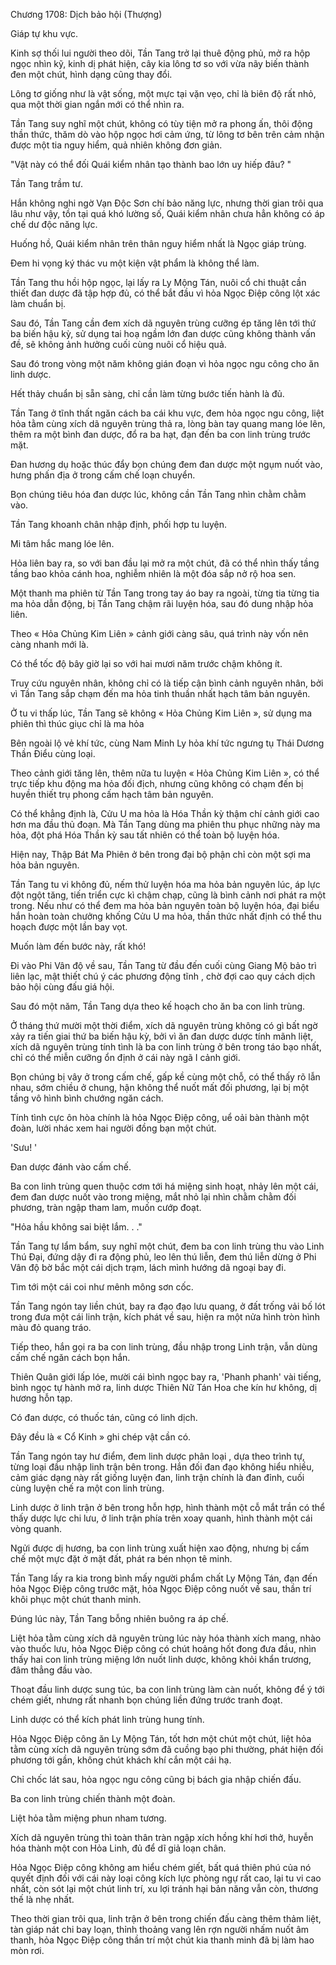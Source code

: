 




Chương 1708: Dịch bảo hội (Thượng)


Giáp tự khu vực.

Kinh sợ thối lui người theo dõi, Tần Tang trở lại thuê động phủ, mở ra hộp ngọc nhìn kỹ, kinh dị phát hiện, cây kia lông tơ so với vừa nãy biến thành đen một chút, hình dạng cũng thay đổi.

Lông tơ giống như là vật sống, một mực tại vặn vẹo, chỉ là biên độ rất nhỏ, qua một thời gian ngắn mới có thể nhìn ra.

Tần Tang suy nghĩ một chút, không có tùy tiện mở ra phong ấn, thôi động thần thức, thăm dò vào hộp ngọc hơi cảm ứng, từ lông tơ bên trên cảm nhận được một tia nguy hiểm, quả nhiên không đơn giản.

"Vật này có thể đối Quái kiểm nhân tạo thành bao lớn uy hiếp đâu? "

Tần Tang trầm tư.

Hắn không nghi ngờ Vạn Độc Sơn chí bảo năng lực, nhưng thời gian trôi qua lâu như vậy, tồn tại quá khó lường số, Quái kiểm nhân chưa hẳn không có áp chế dư độc năng lực.

Huống hồ, Quái kiểm nhân trên thân nguy hiểm nhất là Ngọc giáp trùng.

Đem hi vọng ký thác vu một kiện vật phẩm là không thể làm.

Tần Tang thu hồi hộp ngọc, lại lấy ra Ly Mộng Tán, nuôi cổ chi thuật cần thiết đan dược đã tập hợp đủ, có thể bắt đầu vì hỏa Ngọc Điệp công lột xác làm chuẩn bị.

Sau đó, Tần Tang cần đem xích dã nguyên trùng cưỡng ép tăng lên tới thứ ba biến hậu kỳ, sử dụng tai hoạ ngầm lớn đan dược cũng không thành vấn đề, sẽ không ảnh hưởng cuối cùng nuôi cổ hiệu quả.

Sau đó trong vòng một năm không gián đoạn vì hỏa ngọc ngu công cho ăn linh dược.

Hết thảy chuẩn bị sẵn sàng, chỉ cần làm từng bước tiến hành là đủ.

Tần Tang ở tĩnh thất ngăn cách ba cái khu vực, đem hỏa ngọc ngu công, liệt hỏa tằm cùng xích dã nguyên trùng thả ra, lòng bàn tay quang mang lóe lên, thêm ra một bình đan dược, đổ ra ba hạt, đạn đến ba con linh trùng trước mặt.

Đan hương dụ hoặc thúc đẩy bọn chúng đem đan dược một ngụm nuốt vào, hưng phấn địa ở trong cấm chế loạn chuyển.

Bọn chúng tiêu hóa đan dược lúc, không cần Tần Tang nhìn chằm chằm vào.

Tần Tang khoanh chân nhập định, phối hợp tu luyện.

Mi tâm hắc mang lóe lên.

Hỏa liên bay ra, so với ban đầu lại mở ra một chút, đã có thể nhìn thấy tầng tầng bao khỏa cánh hoa, nghiễm nhiên là một đóa sắp nở rộ hoa sen.

Một thanh ma phiên từ Tần Tang trong tay áo bay ra ngoài, từng tia từng tia ma hỏa dẫn động, bị Tần Tang chậm rãi luyện hóa, sau đó dung nhập hỏa liên.

Theo « Hỏa Chủng Kim Liên » cảnh giới càng sâu, quá trình này vốn nên càng nhanh mới là.

Có thể tốc độ bây giờ lại so với hai mươi năm trước chậm không ít.

Truy cứu nguyên nhân, không chỉ có là tiếp cận bình cảnh nguyên nhân, bởi vì Tần Tang sắp chạm đến ma hỏa tinh thuần nhất hạch tâm bản nguyên.

Ở tu vi thấp lúc, Tần Tang sẽ không « Hỏa Chủng Kim Liên », sử dụng ma phiên thì thúc giục chỉ là ma hỏa

Bên ngoài lộ vẻ khí tức, cùng Nam Minh Ly hỏa khí tức ngưng tụ Thái Dương Thần Điểu cùng loại.

Theo cảnh giới tăng lên, thêm nữa tu luyện « Hỏa Chủng Kim Liên », có thể trực tiếp khu động ma hỏa đối địch, nhưng cũng không có chạm đến bị huyền thiết trụ phong cấm hạch tâm bản nguyên.

Có thể khẳng định là, Cửu U ma hỏa là Hóa Thần kỳ thậm chí cảnh giới cao hơn ma đầu thủ đoạn. Mà Tần Tang dùng ma phiên thu phục những này ma hỏa, đột phá Hóa Thần kỳ sau tất nhiên có thể toàn bộ luyện hóa.

Hiện nay, Thập Bát Ma Phiên ở bên trong đại bộ phận chỉ còn một sợi ma hỏa bản nguyên.

Tần Tang tu vi không đủ, nếm thử luyện hóa ma hỏa bản nguyên lúc, áp lực đột ngột tăng, tiến triển cực kì chậm chạp, cũng là bình cảnh nơi phát ra một trong. Nếu như có thể đem ma hỏa bản nguyên toàn bộ luyện hóa, đại biểu hắn hoàn toàn chưởng khống Cửu U ma hỏa, thần thức nhất định có thể thu hoạch được một lần bay vọt.

Muốn làm đến bước này, rất khó!

Đi vào Phi Vân độ về sau, Tần Tang từ đầu đến cuối cùng Giang Mộ bảo trì liên lạc, mật thiết chú ý các phương động tĩnh , chờ đợi cao quy cách dịch bảo hội cùng đấu giá hội.

Sau đó một năm, Tần Tang dựa theo kế hoạch cho ăn ba con linh trùng.

Ở tháng thứ mười một thời điểm, xích dã nguyên trùng không có gì bất ngờ xảy ra tiến giai thứ ba biến hậu kỳ, bởi vì ăn đan dược dược tính mãnh liệt, xích dã nguyên trùng tính tình là ba con linh trùng ở bên trong táo bạo nhất, chỉ có thể miễn cưỡng ổn định ở cái này ngã I cảnh giới.

Bọn chúng bị vây ở trong cấm chế, gấp kề cùng một chỗ, có thể thấy rõ lẫn nhau, sớm chiều ở chung, hận không thể nuốt mất đối phương, lại bị một tầng vô hình bình chướng ngăn cách.

Tính tình cực ôn hòa chính là hỏa Ngọc Điệp công, uể oải bàn thành một đoàn, lười nhác xem hai người đồng bạn một chút.

'Sưu! '

Đan dược đánh vào cấm chế.

Ba con linh trùng quen thuộc cơm tới há miệng sinh hoạt, nhảy lên một cái, đem đan dược nuốt vào trong miệng, mắt nhỏ lại nhìn chằm chằm đối phương, tràn ngập tham lam, muốn cướp đoạt.

"Hỏa hầu không sai biệt lắm. . ."

Tần Tang tự lẩm bẩm, suy nghĩ một chút, đem ba con linh trùng thu vào Linh Thú Đại, đứng dậy đi ra động phủ, leo lên thú liễn, đem thú liễn dừng ở Phi Vân độ bờ bắc một cái dịch trạm, lách mình hướng dã ngoại bay đi.

Tìm tới một cái coi như mênh mông sơn cốc.

Tần Tang ngón tay liền chút, bay ra đạo đạo lưu quang, ở đất trống vải bố lót trong đưa một cái linh trận, kích phát về sau, hiện ra một nửa hình tròn hình màu đỏ quang tráo.

Tiếp theo, hắn gọi ra ba con linh trùng, đầu nhập trong Linh trận, vẫn dùng cấm chế ngăn cách bọn hắn.

Thiên Quân giới lấp lóe, mười cái bình ngọc bay ra, 'Phanh phanh' vài tiếng, bình ngọc tự hành mở ra, linh dược Thiên Nữ Tán Hoa che kín hư không, dị hương hỗn tạp.

Có đan dược, có thuốc tán, cũng có linh dịch.

Đây đều là « Cổ Kinh » ghi chép vật cần có.

Tần Tang ngón tay hư điểm, đem linh dược phân loại , dựa theo trình tự, từng loại đầu nhập linh trận bên trong. Hắn đối đan đạo không hiểu nhiều, cảm giác dạng này rất giống luyện đan, linh trận chính là đan đỉnh, cuối cùng luyện chế ra một con linh trùng.

Linh dược ở linh trận ở bên trong hỗn hợp, hình thành một cỗ mắt trần có thể thấy dược lực chi lưu, ở linh trận phía trên xoay quanh, hình thành một cái vòng quanh.

Ngửi được dị hương, ba con linh trùng xuất hiện xao động, nhưng bị cấm chế một mực đặt ở mặt đất, phát ra bén nhọn tê minh.

Tần Tang lấy ra kia trong bình mấy người phẩm chất Ly Mộng Tán, đạn đến hỏa Ngọc Điệp công trước mặt, hỏa Ngọc Điệp công nuốt về sau, thần trí khôi phục một chút thanh minh.

Đúng lúc này, Tần Tang bỗng nhiên buông ra áp chế.

Liệt hỏa tằm cùng xích dã nguyên trùng lúc này hóa thành xích mang, nhào vào thuốc lưu, hỏa Ngọc Điệp công có chút hoảng hốt đong đưa đầu, nhìn thấy hai con linh trùng miệng lớn nuốt linh dược, không khỏi khẩn trương, đâm thẳng đầu vào.

Thoạt đầu linh dược sung túc, ba con linh trùng làm càn nuốt, không để ý tới chém giết, nhưng rất nhanh bọn chúng liền đứng trước tranh đoạt.

Linh dược có thể kích phát linh trùng hung tính.

Hỏa Ngọc Điệp công ăn Ly Mộng Tán, tốt hơn một chút một chút, liệt hỏa tằm cùng xích dã nguyên trùng sớm đã cuồng bạo phi thường, phát hiện đối phương tới gần, không chút khách khí cắn một cái hạ.

Chỉ chốc lát sau, hỏa ngọc ngu công cũng bị bách gia nhập chiến đấu.

Ba con linh trùng chiến thành một đoàn.

Liệt hỏa tằm miệng phun nham tương.

Xích dã nguyên trùng thì toàn thân tràn ngập xích hồng khí hơi thở, huyễn hóa thành một con Hỏa Linh, đủ để dĩ giả loạn chân.

Hỏa Ngọc Điệp công không am hiểu chém giết, bất quá thiên phú của nó quyết định đối với cái này loại công kích lực phòng ngự rất cao, lại tu vi cao nhất, còn sót lại một chút linh trí, xu lợi tránh hại bản năng vẫn còn, thương thế là nhẹ nhất.

Theo thời gian trôi qua, linh trận ở bên trong chiến đấu càng thêm thảm liệt, tàn giáp nát chi bay loạn, thỉnh thoảng vang lên rợn người nhấm nuốt âm thanh, hỏa Ngọc Điệp công thần trí một chút kia thanh minh đã bị làm hao mòn rơi.




